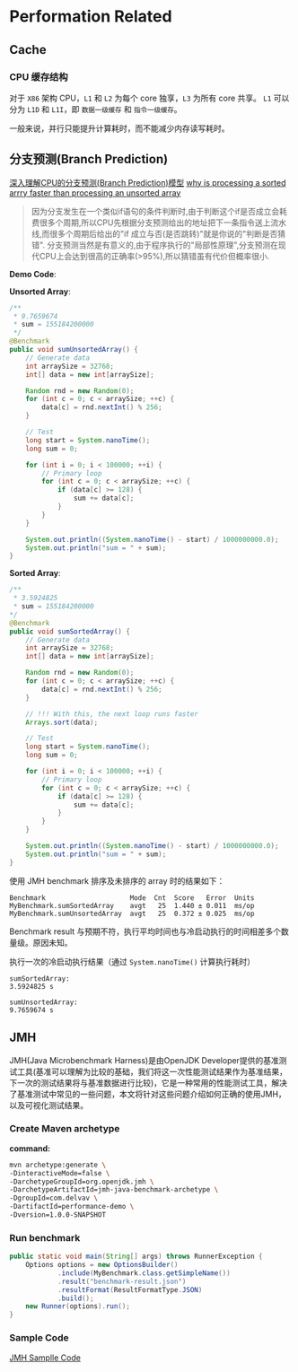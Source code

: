 # Performation Related

## Cache

### CPU 缓存结构

对于 `X86` 架构 CPU，`L1` 和 `L2` 为每个 core 独享，`L3` 为所有 core 共享。
`L1` 可以分为 `L1D` 和 `L1I`，即 `数据一级缓存` 和 `指令一级缓存`。

一般来说，并行只能提升计算耗时，而不能减少内存读写耗时。

## 分支预测(Branch Prediction)

[深入理解CPU的分支预测(Branch Prediction)模型](https://zhuanlan.zhihu.com/p/22469702)
[why is processing a sorted arrry faster than processing an unsorted array](https://stackoverflow.com/questions/11227809/why-is-processing-a-sorted-array-faster-than-processing-an-unsorted-array)

> 因为分支发生在一个类似if语句的条件判断时,由于判断这个if是否成立会耗费很多个周期,所以CPU先根据分支预测给出的地址把下一条指令送上流水线,而很多个周期后给出的"if 成立与否(是否跳转)"就是你说的"判断是否猜错".
分支预测当然是有意义的,由于程序执行的"局部性原理",分支预测在现代CPU上会达到很高的正确率(>95%),所以猜错虽有代价但概率很小.

**Demo Code**:

**Unsorted Array**:

```java
/**
 * 9.7659674
 * sum = 155184200000
 */
@Benchmark
public void sumUnsortedArray() {
    // Generate data
    int arraySize = 32768;
    int[] data = new int[arraySize];

    Random rnd = new Random(0);
    for (int c = 0; c < arraySize; ++c) {
        data[c] = rnd.nextInt() % 256;
    }

    // Test
    long start = System.nanoTime();
    long sum = 0;

    for (int i = 0; i < 100000; ++i) {
        // Primary loop
        for (int c = 0; c < arraySize; ++c) {
            if (data[c] >= 128) {
                sum += data[c];
            }
        }
    }

    System.out.println((System.nanoTime() - start) / 1000000000.0);
    System.out.println("sum = " + sum);
}
```

**Sorted Array**:

```java
/**
 * 3.5924825
 * sum = 155184200000
*/
@Benchmark
public void sumSortedArray() {
    // Generate data
    int arraySize = 32768;
    int[] data = new int[arraySize];

    Random rnd = new Random(0);
    for (int c = 0; c < arraySize; ++c) {
        data[c] = rnd.nextInt() % 256;
    }

    // !!! With this, the next loop runs faster
    Arrays.sort(data);

    // Test
    long start = System.nanoTime();
    long sum = 0;

    for (int i = 0; i < 100000; ++i) {
        // Primary loop
        for (int c = 0; c < arraySize; ++c) {
            if (data[c] >= 128) {
                sum += data[c];
            }
        }
    }

    System.out.println((System.nanoTime() - start) / 1000000000.0);
    System.out.println("sum = " + sum);
}
```

使用 JMH benchmark 排序及未排序的 array 时的结果如下：

```text
Benchmark                     Mode  Cnt  Score   Error  Units
MyBenchmark.sumSortedArray    avgt   25  1.440 ± 0.011  ms/op
MyBenchmark.sumUnsortedArray  avgt   25  0.372 ± 0.025  ms/op
```

Benchmark result 与预期不符，执行平均时间也与冷启动执行的时间相差多个数量级。原因未知。

执行一次的冷启动执行结果（通过 `System.nanoTime()` 计算执行耗时）

```text
sumSortedArray: 
3.5924825 s

sumUnsortedArray:
9.7659674 s
```

## JMH

JMH(Java Microbenchmark Harness)是由OpenJDK Developer提供的基准测试工具(基准可以理解为比较的基础，我们将这一次性能测试结果作为基准结果，下一次的测试结果将与基准数据进行比较)，它是一种常用的性能测试工具，解决了基准测试中常见的一些问题，本文将针对这些问题介绍如何正确的使用JMH，以及可视化测试结果。

### Create Maven archetype

**command:**

```bash
mvn archetype:generate \
-DinteractiveMode=false \
-DarchetypeGroupId=org.openjdk.jmh \
-DarchetypeArtifactId=jmh-java-benchmark-archetype \
-DgroupId=com.delvav \
-DartifactId=performance-demo \
-Dversion=1.0.0-SNAPSHOT
```

### Run benchmark

```java
public static void main(String[] args) throws RunnerException {
    Options options = new OptionsBuilder()
            .include(MyBenchmark.class.getSimpleName())
            .result("benchmark-result.json")
            .resultFormat(ResultFormatType.JSON)
            .build();
    new Runner(options).run();
}
```

### Sample Code

[JMH Samplle Code](https://github.com/openjdk/jmh/tree/master/jmh-samples)
